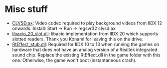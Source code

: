 # Misc stuff

* <u>CLVSD.ax</u>: Video codec required to play background videos from IIDX 12
onwards.
Install: Start -> Run -> regsvr32 clvsd.ax
* <u>libacio_20_slot.dll</u>: libacio implementation from IIDX 20 which supports
slotted readers. Thank you Konami for leaving this on the drive.
* <u>RtEffect_stub.dll</u>: Required for IIDX 10 to 13 when running the games on 
hardware that does not have an analog version of a Realtek integrated sound
chip. Replace the existing RtEffect.dll in the game folder with this one.
Otherwise, the game won't boot (instantaneous crash).
